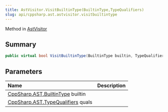 ```yaml
---
title: AstVisitor.VisitBuiltinType(BuiltinType,TypeQualifiers)
slug: api/cppsharp.ast.astvisitor.visitbuiltintype
---
```

Method in [AstVisitor](/api/cppsharp/ast/astvisitor)

## Summary



```csharp
public virtual bool VisitBuiltinType(BuiltinType builtin, TypeQualifiers quals)
```

## Parameters

|Name|Description|
|:---|:---|
|[CppSharp.AST.BuiltinType](/api/cppsharp/ast/builtintype) builtin||
|[CppSharp.AST.TypeQualifiers](/api/cppsharp/ast/typequalifiers) quals||

